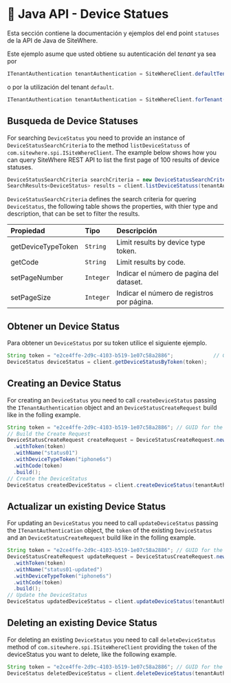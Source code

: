 # :book: Java API - Device Statues

<Seo/>

Esta sección contiene la documentación y ejemplos del end point `statuses` de la API de Java de SiteWhere.

Este ejemplo asume que usted obtiene su autenticación del *tenant* ya sea por

```java
ITenantAuthentication tenantAuthentication = SiteWhereClient.defaultTenant();
```

o por la utilización del tenant `default`.

```java
ITenantAuthentication tenantAuthentication = SiteWhereClient.forTenant("token", "auth");
```

## Busqueda de Device Statuses

For searching `DeviceStatus` you need to provide an instance of `DeviceStatusSearchCriteria` to the method
`listDeviceStatuss` of `com.sitewhere.spi.ISiteWhereClient`. The example below shows how you can query SiteWhere
REST API to list the first page of 100 results of device statuses.

```java
DeviceStatusSearchCriteria searchCriteria = new DeviceStatusSearchCriteria(1, 100);
SearchResults<DeviceStatus> results = client.listDeviceStatuss(tenantAuthentication, searchCriteria);
```

`DeviceStatusSearchCriteria` defines the search criteria for quering `DeviceStatus`, the following table shows the properties, with
thier type and description, that can be set to filter the results.

| Propiedad              | Tipo        | Descripción                                                    |
|:-----------------------|:------------|:---------------------------------------------------------------|
| getDeviceTypeToken     | `String`    | Limit results by device type token.                            |
| getCode                | `String`    | Limit results by code.                                         |
| setPageNumber          | `Integer`   | Indicar el número de pagina del dataset.                       |
| setPageSize            | `Integer`   | Indicar el número de registros por página.                     |

## Obtener un Device Status

Para obtener un `DeviceStatus` por su token utilice el siguiente ejemplo.

```java
String token = "e2ce4ffe-2d9c-4103-b519-1e07c58a2886";             // GUID for the DeviceStatus
DeviceStatus deviceStatus = client.getDeviceStatusByToken(token);
```

## Creating an Device Status

For creating an `DeviceStatus` you need to call `createDeviceStatus` passing the `ITenantAuthentication` object and an
`DeviceStatusCreateRequest` build like in the folling example.

```java
String token = "e2ce4ffe-2d9c-4103-b519-1e07c58a2886"; // GUID for the DeviceStatus
// Build the Create Request
DeviceStatusCreateRequest createRequest = DeviceStatusCreateRequest.newBuilder()
  .withToken(token)
  .withName("status01")
  .withDeviceTypeToken("iphone6s")
  .withCode(token)
  .build();
// Create the DeviceStatus
DeviceStatus createdDeviceStatus = client.createDeviceStatus(tenantAuthentication, createRequest);
```

## Actualizar un existing Device Status

For updating an `DeviceStatus` you need to call `updateDeviceStatus` passing the `ITenantAuthentication` object,
the `token` of the existing `DeviceStatus` and an `DeviceStatusCreateRequest` build like in the folling example.

```java
String token = "e2ce4ffe-2d9c-4103-b519-1e07c58a2886"; // GUID for the DeviceStatus
DeviceStatusCreateRequest updateRequest = DeviceStatusCreateRequest.newBuilder()
  .withToken(token)
  .withName("status01-updated")
  .withDeviceTypeToken("iphone6s")
  .withCode(token)
  .build();
// Update the DeviceStatus
DeviceStatus updatedDeviceStatus = client.updateDeviceStatus(tenantAuthentication, token, updateRequest);
```

## Deleting an existing Device Status

For deleting an existing `DeviceStatus` you need to call `deleteDeviceStatus` method of `com.sitewhere.spi.ISiteWhereClient`
providing the `token` of the deviceStatus you want to delete, like the following example.

```java
String token = "e2ce4ffe-2d9c-4103-b519-1e07c58a2886"; // GUID for the DeviceStatus
DeviceStatus deletedDeviceStatus = client.deleteDeviceStatus(tenantAuthentication, token);
```
